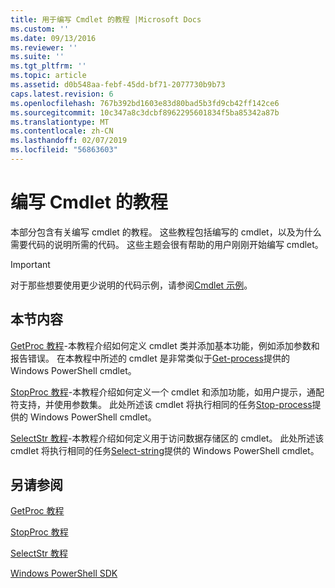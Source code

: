 ```yaml
---
title: 用于编写 Cmdlet 的教程 |Microsoft Docs
ms.custom: ''
ms.date: 09/13/2016
ms.reviewer: ''
ms.suite: ''
ms.tgt_pltfrm: ''
ms.topic: article
ms.assetid: d0b548aa-febf-45dd-bf71-2077730b9b73
caps.latest.revision: 6
ms.openlocfilehash: 767b392bd1603e83d80bad5b3fd9cb42ff142ce6
ms.sourcegitcommit: 10c347a8c3dcbf8962295601834f5ba85342a87b
ms.translationtype: MT
ms.contentlocale: zh-CN
ms.lasthandoff: 02/07/2019
ms.locfileid: "56863603"
---
```

# <a name="tutorials-for-writing-cmdlets"></a>编写 Cmdlet 的教程

本部分包含有关编写 cmdlet 的教程。 这些教程包括编写的 cmdlet，以及为什么需要代码的说明所需的代码。 这些主题会很有帮助的用户刚刚开始编写 cmdlet。

> [!IMPORTANT]
> 对于那些想要使用更少说明的代码示例，请参阅[Cmdlet 示例](./cmdlet-samples.md)。

## <a name="in-this-section"></a>本节内容

[GetProc 教程](./getproc-tutorial.md)-本教程介绍如何定义 cmdlet 类并添加基本功能，例如添加参数和报告错误。 在本教程中所述的 cmdlet 是非常类似于[Get-process](/powershell/module/Microsoft.PowerShell.Management/Get-Process)提供的 Windows PowerShell cmdlet。

[StopProc 教程](./stopproc-tutorial.md)-本教程介绍如何定义一个 cmdlet 和添加功能，如用户提示，通配符支持，并使用参数集。 此处所述该 cmdlet 将执行相同的任务[Stop-process](/powershell/module/Microsoft.PowerShell.Management/Stop-Process)提供的 Windows PowerShell cmdlet。

[SelectStr 教程](./selectstr-tutorial.md)-本教程介绍如何定义用于访问数据存储区的 cmdlet。 此处所述该 cmdlet 将执行相同的任务[Select-string](/powershell/module/microsoft.powershell.utility/select-string)提供的 Windows PowerShell cmdlet。

## <a name="see-also"></a>另请参阅

[GetProc 教程](./getproc-tutorial.md)

[StopProc 教程](./stopproc-tutorial.md)

[SelectStr 教程](./selectstr-tutorial.md)

[Windows PowerShell SDK](../windows-powershell-reference.md)
